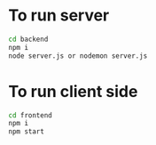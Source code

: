 # To run server
```bash
cd backend
npm i
node server.js or nodemon server.js
```

# To run client side
```bash
cd frontend
npm i
npm start
```

